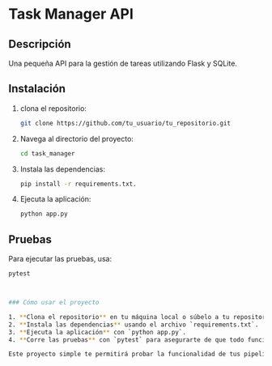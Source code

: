 # Task Manager API

## Descripción
Una pequeña API para la gestión de tareas utilizando Flask y SQLite.

## Instalación

1. clona el repositorio:
    ```bash
    git clone https://github.com/tu_usuario/tu_repositorio.git
    ```

2. Navega al directorio del proyecto:
    ```bash
    cd task_manager
    ```

3. Instala las dependencias:
    ```bash
    pip install -r requirements.txt.
    ```

4. Ejecuta la aplicación:
    ```bash
    python app.py
    ```

## Pruebas

Para ejecutar las pruebas, usa:
```bash
pytest



### Cómo usar el proyecto

1. **Clona el repositorio** en tu máquina local o súbelo a tu repositorio de GitHub.
2. **Instala las dependencias** usando el archivo `requirements.txt`.
3. **Ejecuta la aplicación** con `python app.py`.
4. **Corre las pruebas** con `pytest` para asegurarte de que todo funcione correctamente.

Este proyecto simple te permitirá probar la funcionalidad de tus pipelines en Azure DevOps, como la ejecución de pruebas y el análisis de código. Si necesitas alguna otra ayuda con este proyecto o con el pipeline, ¡avísame!
